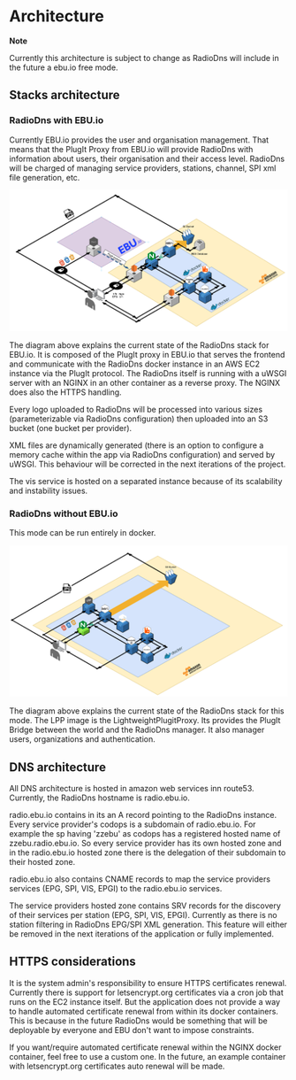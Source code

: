 # Architecture
**Note**

Currently this architecture is subject to change as RadioDns will include in the future a ebu.io free mode.

## Stacks architecture
### RadioDns with EBU.io
Currently EBU.io provides the user and organisation management. That means that the PlugIt Proxy from EBU.io will provide
RadioDns with information about users, their organisation and their access level. RadioDns will be charged of managing
service providers, stations, channel, SPI xml file generation, etc.

![architecture_ebu.io.png](/docs/images/architecture_ebu.io.png)

The diagram above explains the current state of the RadioDns stack for EBU.io. It is composed of the PlugIt proxy in EBU.io that
serves the frontend and communicate with the RadioDns docker instance in an AWS EC2 instance via the PlugIt protocol.
The RadioDns itself is running with a uWSGI server with an NGINX in an other container as a reverse proxy. The NGINX
does also the HTTPS handling. 

Every logo uploaded to RadioDns will be processed into various sizes (parameterizable via RadioDns configuration) then
uploaded into an S3 bucket (one bucket per provider).

XML files are dynamically generated (there is an option to configure a memory cache within the app via RadioDns configuration)
and served by uWSGI. This behaviour will be corrected in the next iterations of the project.

The vis service is hosted on a separated instance because of its scalability and instability issues.

### RadioDns without EBU.io
This mode can be run entirely in docker. 

![architecture_ebu.io.png](/docs/images/architecture_standalone.png)

The diagram above explains the current state of the RadioDns stack for this mode. The LPP image is the LightweightPlugitProxy.
Its provides the PlugIt Bridge between the world and the RadioDns manager. It also manager users, organizations and authentication.

## DNS architecture
All DNS architecture is hosted in amazon web services inn route53.
Currently, the RadioDns hostname is radio.ebu.io.

radio.ebu.io contains in its an A record pointing to the RadioDns instance. Every service provider's codops is a
subdomain of radio.ebu.io. For example the sp having 'zzebu' as codops has a registered hosted name of zzebu.radio.ebu.io.
So every service provider has its own hosted zone and in the radio.ebu.io hosted zone there is the delegation of their
subdomain to their hosted zone.

radio.ebu.io also contains CNAME records to map the service providers services (EPG, SPI, VIS, EPGI) to the radio.ebu.io
services. 

The service providers hosted zone contains SRV records for the discovery of their services per station (EPG, SPI, VIS, EPGI).
Currently as there is no station filtering in RadioDns EPG/SPI XML generation. This feature will either be removed in the
next iterations of the application or fully implemented.

## HTTPS considerations
It is the system admin's responsibility to ensure HTTPS certificates renewal. Currently
there is support for letsencrypt.org certificates via a cron job that runs on the EC2 instance itself. But the application
does not provide a way to handle automated certificate renewal from within its docker containers. This is because
in the future RadioDns would be something that will be deployable by everyone and EBU don't want to impose constraints.

If you want/require automated certificate renewal within the NGINX docker container, feel free to use a custom one.
In the future, an example container with letsencrypt.org certificates auto renewal will be made.
